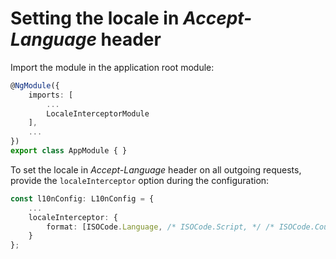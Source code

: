 # Setting the locale in _Accept-Language_ header

Import the module in the application root module:
```TypeScript
@NgModule({
    imports: [
        ...
        LocaleInterceptorModule
    ],
    ...
})
export class AppModule { }
```

To set the locale in _Accept-Language_ header on all outgoing requests, provide the `localeInterceptor` option during the configuration:
```TypeScript
const l10nConfig: L10nConfig = {
    ...
    localeInterceptor: {
        format: [ISOCode.Language, /* ISOCode.Script, */ /* ISOCode.Country */]
    }
};
```
